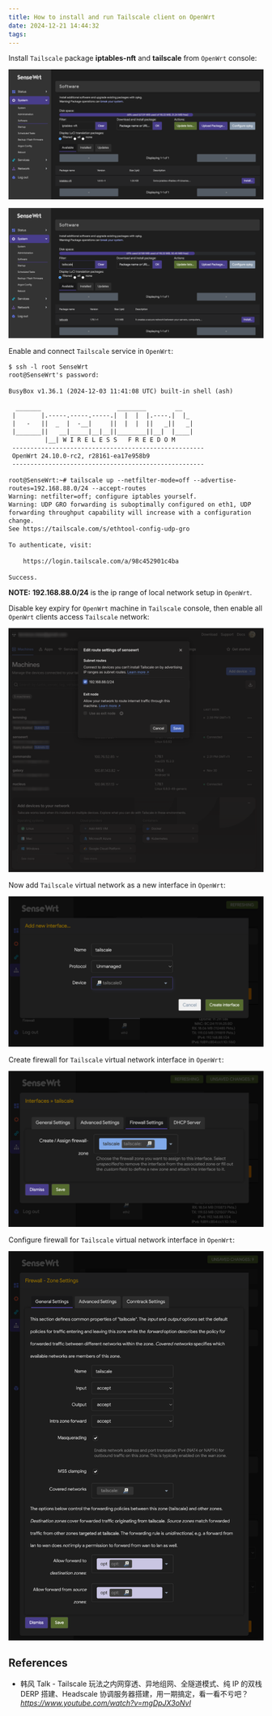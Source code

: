 ```yaml
---
title: How to install and run Tailscale client on OpenWrt
date: 2024-12-21 14:44:32
tags:
---
```


Install `Tailscale` package **iptables-nft** and **tailscale** from `OpenWrt` console:

![OpenWrt - Tailscale iptables-nft](/img/OpenWrt%20-%20Tailscale%20iptables-nft.png "OpenWrt - Tailscale iptables-nft")

![OpenWrt - Tailscale](/img/OpenWrt%20-%20Tailscale.png "OpenWrt - Tailscale")

Enable and connect `Tailscale` service in `OpenWrt`:

```
$ ssh -l root SenseWrt
root@SenseWrt's password: 

BusyBox v1.36.1 (2024-12-03 11:41:08 UTC) built-in shell (ash)

  _______                     ________        __
 |       |.-----.-----.-----.|  |  |  |.----.|  |_
 |   -   ||  _  |  -__|     ||  |  |  ||   _||   _|
 |_______||   __|_____|__|__||________||__|  |____|
          |__| W I R E L E S S   F R E E D O M
 -----------------------------------------------------
 OpenWrt 24.10.0-rc2, r28161-ea17e958b9
 -----------------------------------------------------
 
root@SenseWrt:~# tailscale up --netfilter-mode=off --advertise-routes=192.168.88.0/24 --accept-routes
Warning: netfilter=off; configure iptables yourself.
Warning: UDP GRO forwarding is suboptimally configured on eth1, UDP forwarding throughput capability will increase with a configuration change.
See https://tailscale.com/s/ethtool-config-udp-gro

To authenticate, visit:

	https://login.tailscale.com/a/98c452901c4ba

Success.
```

**NOTE:** **192.168.88.0/24** is the ip range of local network setup in `OpenWrt`.

Disable key expiry for `OpenWrt` machine in `Tailscale` console, then enable all `OpenWrt` clients access `Tailscale` network:

![OpenWrt - Tailscale Machines](/img/OpenWrt%20-%20Tailscale%20Machines.png "OpenWrt - Tailscale Machines")

Now add `Tailscale` virtual network as a new interface in `OpenWrt`:

![OpenWrt - Tailscale Network Interface](/img/OpenWrt%20-%20Tailscale%20Network%20Interface.png "OpenWrt - Tailscale Network Interface")

Create firewall for `Tailscale` virtual network interface in `OpenWrt`:

![OpenWrt - Tailscale Firewall](/img/OpenWrt%20-%20Tailscale%20Firewall.png "OpenWrt - Tailscale Firewall")

Configure firewall for `Tailscale` virtual network interface in `OpenWrt`:

![OpenWrt - Tailscale Firewall General Settings](/img/OpenWrt%20-%20Tailscale%20Firewall%20General%20Settings.png "OpenWrt - Tailscale Firewall General Settings")


References
----------

- 韩风 Talk - Tailscale 玩法之内网穿透、异地组网、全隧道模式、纯 IP 的双栈 DERP 搭建、Headscale 协调服务器搭建，用一期搞定，看一看不亏吧？_https://www.youtube.com/watch?v=mgDpJX3oNvI_
